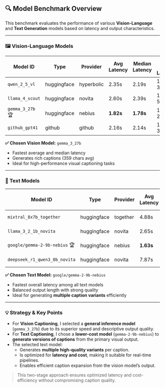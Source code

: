 ## 🔍 Model Benchmark Overview

This benchmark evaluates the performance of various **Vision-Language** and **Text Generation** models based on latency and output characteristics.

---

### 🖼️ Vision-Language Models

| Model ID        | Type        | Provider   | Avg Latency | Median Latency | Min / Max Latency | Avg Caption Length |
|-----------------|-------------|------------|-------------|----------------|--------------------|---------------------|
| `qwen_2_5_vl`    | huggingface | hyperbolic | 2.35s       | 2.19s          | 1.47s / 3.93s      | 296 chars           |
| `llama_4_scout`  | huggingface | novita     | 2.60s       | 2.39s          | 1.17s / 5.78s      | 243 chars           |
| `gemma_3_27b` 🏆 | huggingface | nebius     | **1.82s**   | **1.78s**      | 1.32s / 2.40s      | 359 chars           |
| `github_gpt41`   | github      | github     | 2.16s       | 2.14s          | 1.20s / 3.82s      | 239 chars           |

**✅ Chosen Vision Model:** `gemma_3_27b`  
- Fastest average and median latency  
- Generates rich captions (359 chars avg)  
- Ideal for high-performance visual captioning tasks

---

### 📄 Text Models

| Model ID                      | Type        | Provider   | Avg Latency | Median Latency | Avg Captions/Request | Total Captions | Avg Response Length |
|-------------------------------|-------------|------------|-------------|----------------|-----------------------|----------------|----------------------|
| `mixtral_8x7b_together`       | huggingface | together   | 4.88s       | 3.73s          | 3.0                   | 27             | 374 chars            |
| `llama_3_2_1b_novita`         | huggingface | novita     | 2.65s       | 2.70s          | 3.0                   | 27             | 599 chars            |
| `google/gemma-2-9b-nebius`   🏆 | huggingface | nebius     | **1.63s**   | **1.45s**      | 3.0                   | 30             | 531 chars            |
| `deepseek_r1_qwen3_8b_novita`  | huggingface | novita     | 7.87s       | 7.80s          | 3.0                   | 27             | **2414 chars**        |

**✅ Chosen Text Model:** `google/gemma-2-9b-nebius`  
- Fastest overall latency among all text models  
- Balanced output length with strong quality  
- Ideal for generating **multiple caption variants** efficiently

---

### 💡 Strategy & Key Points

- For **Vision Captioning**, I selected a **general inference model** (`gemma_3_27b`) due to its superior speed and descriptive output quality.
- For **Text Captioning**, I chose a **lower-cost model** (`gemma-2-9b-nebius`) to **generate versions of captions** from the primary visual output.
- The selected text model:
  - Generates **multiple high-quality variants** per caption.
  - Is optimized for **latency and cost**, making it suitable for real-time pipelines.
  - Enables efficient caption expansion from the vision model’s output.

> This two-stage approach ensures optimized latency and cost-efficiency without compromising caption quality.
